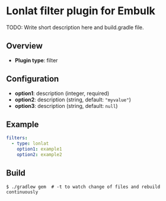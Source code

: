 # Lonlat filter plugin for Embulk

TODO: Write short description here and build.gradle file.

## Overview

* **Plugin type**: filter

## Configuration

- **option1**: description (integer, required)
- **option2**: description (string, default: `"myvalue"`)
- **option3**: description (string, default: `null`)

## Example

```yaml
filters:
  - type: lonlat
    option1: example1
    option2: example2
```


## Build

```
$ ./gradlew gem  # -t to watch change of files and rebuild continuously
```
